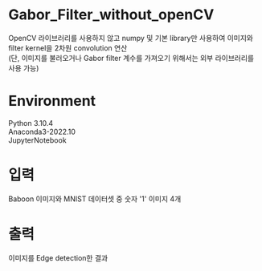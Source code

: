 # Gabor_Filter_without_openCV
OpenCV 라이브러리를 사용하지 않고 numpy 및 기본 library만 사용하여 이미지와 filter kernel을 2차원 convolution 연산 <br>
(단, 이미지를 불러오거나 Gabor filter 계수를 가져오기 위해서는 외부 라이브러리를 사용 가능) <br>

# Environment
Python 3.10.4 <br>
Anaconda3-2022.10 <br>
JupyterNotebook <br>

# 입력
Baboon 이미지와 MNIST 데이터셋 중 숫자 '1' 이미지 4개

# 출력
이미지를 Edge detection한 결과
